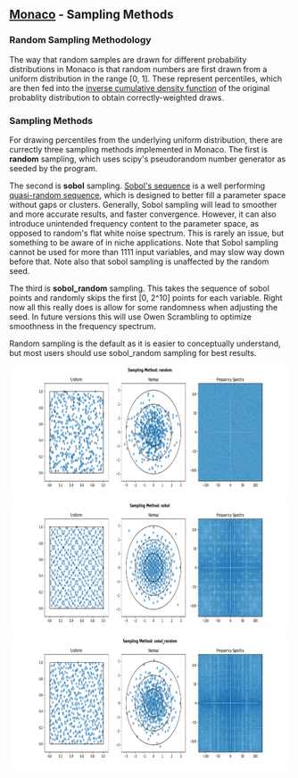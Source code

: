 ## [Monaco](../../) - Sampling Methods

### Random Sampling Methodology

The way that random samples are drawn for different probability distributions in Monaco is that random numbers are first drawn from a uniform distribution in the range [0, 1]. These represent percentiles, which are then fed into the [inverse cumulative density function](https://en.wikipedia.org/wiki/Quantile_function) of the original probablity distribution to obtain correctly-weighted draws.

### Sampling Methods

For drawing percentiles from the underlying uniform distribution, there are currectly three sampling methods implemented in Monaco. The first is **random** sampling, which uses scipy's pseudorandom number generator as seeded by the program.

The second is **sobol** sampling. [Sobol's sequence](https://en.wikipedia.org/wiki/Sobol_sequence) is a well performing [quasi-random sequence](https://en.wikipedia.org/wiki/Low-discrepancy_sequence), which is designed to better fill a parameter space without gaps or clusters. Generally, Sobol sampling will lead to smoother and more accurate results, and faster convergence. However, it can also introduce unintended frequency content to the parameter space, as opposed to random's flat white noise spectrum. This is rarely an issue, but something to be aware of in niche applications. Note that Sobol sampling cannot be used for more than 1111 input variables, and may slow way down before that. Note also that sobol sampling is unaffected by the random seed.

The third is **sobol_random** sampling. This takes the sequence of sobol points and randomly skips the first [0, 2^10] points for each variable. Right now all this really does is allow for some randomness when adjusting the seed. In future versions this will use Owen Scrambling to optimize smoothness in the frequency spectrum.

Random sampling is the default as it is easier to conceptually understand, but most users should use sobol_random sampling for best results.

<p float="left" align="center">
<img width="768" height="240" src="random_sampling.png">  
</br>
<img width="768" height="240" src="sobol_sampling.png">
</br>
<img width="768" height="240" src="sobol_random_sampling.png">
</p>
